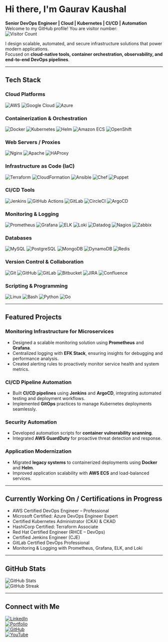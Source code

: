 # Hi there, I'm Gaurav Kaushal
**Senior DevOps Engineer | Cloud | Kubernetes | CI/CD | Automation**
Welcome to my GitHub profile!
You are visitor number:  
![Visitor Count](https://komarev.com/ghpvc/?username=Gaurav-Kaushal&color=blue&style=flat&abbreviated=true)

I design scalable, automated, and secure infrastructure solutions that power modern applications.  
Focused on **cloud-native tools, container orchestration, observability, and end-to-end DevOps pipelines**.  

---

## Tech Stack

### Cloud Platforms
![AWS](https://img.shields.io/badge/AWS-%23FF9900.svg?logo=amazonaws&logoColor=white)
![Google Cloud](https://img.shields.io/badge/Google_Cloud-%234285F4.svg?logo=google-cloud&logoColor=white)
![Azure](https://img.shields.io/badge/Azure-%230078D4.svg?logo=microsoftazure&logoColor=white)

### Containerization & Orchestration
![Docker](https://img.shields.io/badge/Docker-%230db7ed.svg?logo=docker&logoColor=white)
![Kubernetes](https://img.shields.io/badge/Kubernetes-%23326ce5.svg?logo=kubernetes&logoColor=white)
![Helm](https://img.shields.io/badge/Helm-%230F1689.svg?logo=helm&logoColor=white)
![Amazon ECS](https://img.shields.io/badge/Amazon_ECS-%23FF9900.svg?logo=amazon-ecs&logoColor=white)
![OpenShift](https://img.shields.io/badge/OpenShift-%23EE0000.svg?logo=redhatopenshift&logoColor=white)

### Web Servers / Proxies
![Nginx](https://img.shields.io/badge/Nginx-%23009639.svg?logo=nginx&logoColor=white)
![Apache](https://img.shields.io/badge/Apache-%23D42029.svg?logo=apache&logoColor=white)
![HAProxy](https://img.shields.io/badge/HAProxy-%23100F0F.svg?logo=haproxy&logoColor=white)

### Infrastructure as Code (IaC)
![Terraform](https://img.shields.io/badge/Terraform-%235835CC.svg?logo=terraform&logoColor=white)
![CloudFormation](https://img.shields.io/badge/CloudFormation-%23FF9900.svg?logo=amazonaws&logoColor=white)
![Ansible](https://img.shields.io/badge/Ansible-%23EE0000.svg?logo=ansible&logoColor=white)
![Chef](https://img.shields.io/badge/Chef-%23F68212.svg?logo=chef&logoColor=white)
![Puppet](https://img.shields.io/badge/Puppet-%23FFAE1A.svg?logo=puppet&logoColor=white)

### CI/CD Tools
![Jenkins](https://img.shields.io/badge/Jenkins-%23D24939.svg?logo=jenkins&logoColor=white)
![GitHub Actions](https://img.shields.io/badge/GitHub_Actions-%232671E5.svg?logo=githubactions&logoColor=white)
![GitLab](https://img.shields.io/badge/GitLab-%23FCA121.svg?logo=gitlab&logoColor=white)
![CircleCI](https://img.shields.io/badge/CircleCI-%23343434.svg?logo=circleci&logoColor=white)
![ArgoCD](https://img.shields.io/badge/ArgoCD-%23F05033.svg?logo=argo&logoColor=white)

### Monitoring & Logging
![Prometheus](https://img.shields.io/badge/Prometheus-%23E6522C.svg?logo=prometheus&logoColor=white)
![Grafana](https://img.shields.io/badge/Grafana-%23F46800.svg?logo=grafana&logoColor=white)
![ELK](https://img.shields.io/badge/ELK_Stack-%23006699.svg?logo=elastic-stack&logoColor=white)
![Loki](https://img.shields.io/badge/Loki-%2300BFA5.svg?logo=grafana&logoColor=white)
![Datadog](https://img.shields.io/badge/Datadog-%23632CA6.svg?logo=datadog&logoColor=white)
![Nagios](https://img.shields.io/badge/Nagios-%23005A95.svg?logo=nagios&logoColor=white)
![Zabbix](https://img.shields.io/badge/Zabbix-%23D72E29.svg?logo=zabbix&logoColor=white)

### Databases
![MySQL](https://img.shields.io/badge/MySQL-%2300f.svg?logo=mysql&logoColor=white)
![PostgreSQL](https://img.shields.io/badge/PostgreSQL-%23316192.svg?logo=postgresql&logoColor=white)
![MongoDB](https://img.shields.io/badge/MongoDB-%2347A248.svg?logo=mongodb&logoColor=white)
![DynamoDB](https://img.shields.io/badge/DynamoDB-%2300F.svg?logo=amazon-dynamodb&logoColor=white)
![Redis](https://img.shields.io/badge/Redis-%23DC382D.svg?logo=redis&logoColor=white)

### Version Control & Collaboration
![Git](https://img.shields.io/badge/Git-%23F05033.svg?logo=git&logoColor=white)
![GitHub](https://img.shields.io/badge/GitHub-%23181717.svg?logo=github&logoColor=white)
![GitLab](https://img.shields.io/badge/GitLab-%23FCA121.svg?logo=gitlab&logoColor=white)
![Bitbucket](https://img.shields.io/badge/Bitbucket-%230047B3.svg?logo=bitbucket&logoColor=white)
![JIRA](https://img.shields.io/badge/JIRA-%230052CC.svg?logo=jira&logoColor=white)
![Confluence](https://img.shields.io/badge/Confluence-%2325A8E0.svg?logo=confluence&logoColor=white)

### Scripting & Programming
![Linux](https://img.shields.io/badge/Linux-%23FCC624.svg?logo=linux&logoColor=black)
![Bash](https://img.shields.io/badge/Bash-%234EAA25.svg?logo=gnu-bash&logoColor=white)
![Python](https://img.shields.io/badge/Python-%233776AB.svg?logo=python&logoColor=white)
![Go](https://img.shields.io/badge/Go-%2300ADD8.svg?logo=go&logoColor=white)

---

## Featured Projects

### Monitoring Infrastructure for Microservices
- Designed a scalable monitoring solution using **Prometheus** and **Grafana**.  
- Centralized logging with **EFK Stack**, ensuring insights for debugging and performance analysis.  
- Created alerting rules to proactively monitor service health and system metrics.  

### CI/CD Pipeline Automation
- Built **CI/CD pipelines** using **Jenkins** and **ArgoCD**, integrating automated testing and deployment workflows.  
- Implemented **GitOps** practices to manage Kubernetes deployments seamlessly.  

### Security Automation
- Developed automation scripts for **container vulnerability scanning**.  
- Integrated **AWS GuardDuty** for proactive threat detection and response.  

### Application Modernization
- Migrated **legacy systems** to containerized deployments using **Docker** and **Helm**.  
- Improved application scalability with **AWS ECS** and load-balanced services.  

---

## Currently Working On / Certifications in Progress

- AWS Certified DevOps Engineer – Professional  
- Microsoft Certified: Azure DevOps Engineer Expert  
- Certified Kubernetes Administrator (CKA) & CKAD  
- HashiCorp Certified: Terraform Associate  
- Red Hat Certified Engineer (RHCE – DevOps)  
- Certified Jenkins Engineer (CJE)  
- GitLab Certified DevOps Professional  
- Monitoring & Logging with Prometheus, Grafana, ELK, and Loki  

---
## GitHub Stats

![GitHub Stats](https://github-readme-stats.vercel.app/api?username=Gaurav-Kaushal&theme=radical&show_icons=true&hide_border=true)  
![GitHub Streak](https://streak-stats.demolab.com?user=Gaurav-Kaushal&theme=radical&hide_border=true)

---

## Connect with Me

[![LinkedIn](https://img.shields.io/badge/LinkedIn-%230077B5.svg?logo=linkedin&logoColor=white)](https://linkedin.com/in/gauravkaushal1996)  
[![Portfolio](https://img.shields.io/badge/Portfolio-%23000000.svg?logo=firefox&logoColor=white)](https://www.gauravkaushal.dev)  
[![GitHub](https://img.shields.io/badge/GitHub-181717?logo=github&logoColor=white)](https://github.com/Gaurav-Kaushal)  
[![YouTube](https://img.shields.io/badge/YouTube-Subscribe-red?logo=youtube&logoColor=white)](https://www.youtube.com/@TechwithMrKay?sub_confirmation=1)